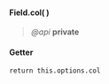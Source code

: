 #### Field.col(  )
> *@api* **private**  

<div class="code-header"> <h4>Getter</h4></div><pre class=" language-javascript"><code class="language-javascript">return this.options.col
</code></pre>

<div class="code-header addGitHubLink" data-file="fields/types/Type.js#L209"> &nbsp;</div><pre class=" language-javascript hideCode api"></pre> 

